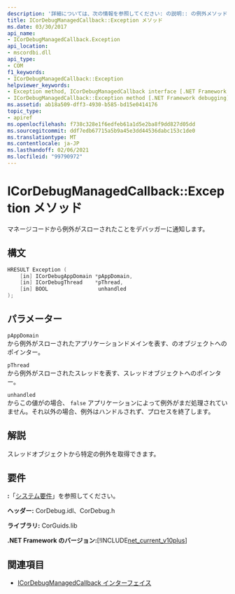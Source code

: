 ```yaml
---
description: '詳細については、次の情報を参照してください: の説明:: の例外メソッド'
title: ICorDebugManagedCallback::Exception メソッド
ms.date: 03/30/2017
api_name:
- ICorDebugManagedCallback.Exception
api_location:
- mscordbi.dll
api_type:
- COM
f1_keywords:
- ICorDebugManagedCallback::Exception
helpviewer_keywords:
- Exception method, ICorDebugManagedCallback interface [.NET Framework debugging]
- ICorDebugManagedCallback::Exception method [.NET Framework debugging]
ms.assetid: ab18a509-dff3-4930-b585-bd15e0414176
topic_type:
- apiref
ms.openlocfilehash: f738c328e1f6edfeb61a1d5e2ba8f9dd827d05dd
ms.sourcegitcommit: ddf7edb67715a5b9a45e3dd44536dabc153c1de0
ms.translationtype: MT
ms.contentlocale: ja-JP
ms.lasthandoff: 02/06/2021
ms.locfileid: "99790972"
---
```

# <a name="icordebugmanagedcallbackexception-method"></a>ICorDebugManagedCallback::Exception メソッド

マネージコードから例外がスローされたことをデバッガーに通知します。  
  
## <a name="syntax"></a>構文  
  
```cpp  
HRESULT Exception (  
    [in] ICorDebugAppDomain *pAppDomain,  
    [in] ICorDebugThread    *pThread,  
    [in] BOOL                unhandled  
);  
```  
  
## <a name="parameters"></a>パラメーター  

 `pAppDomain`  
 から例外がスローされたアプリケーションドメインを表す、のオブジェクトへのポインター。  
  
 `pThread`  
 から例外がスローされたスレッドを表す、スレッドオブジェクトへのポインター。  
  
 `unhandled`  
 からこの値がの場合、 `false` アプリケーションによって例外がまだ処理されていません。それ以外の場合、例外はハンドルされず、プロセスを終了します。  
  
## <a name="remarks"></a>解説  

 スレッドオブジェクトから特定の例外を取得できます。  
  
## <a name="requirements"></a>要件  

 **:**「[システム要件](../../get-started/system-requirements.md)」を参照してください。  
  
 **ヘッダー:** CorDebug.idl、CorDebug.h  
  
 **ライブラリ:** CorGuids.lib  
  
 **.NET Framework のバージョン:**[!INCLUDE[net_current_v10plus](../../../../includes/net-current-v10plus-md.md)]  
  
## <a name="see-also"></a>関連項目

- [ICorDebugManagedCallback インターフェイス](icordebugmanagedcallback-interface.md)
